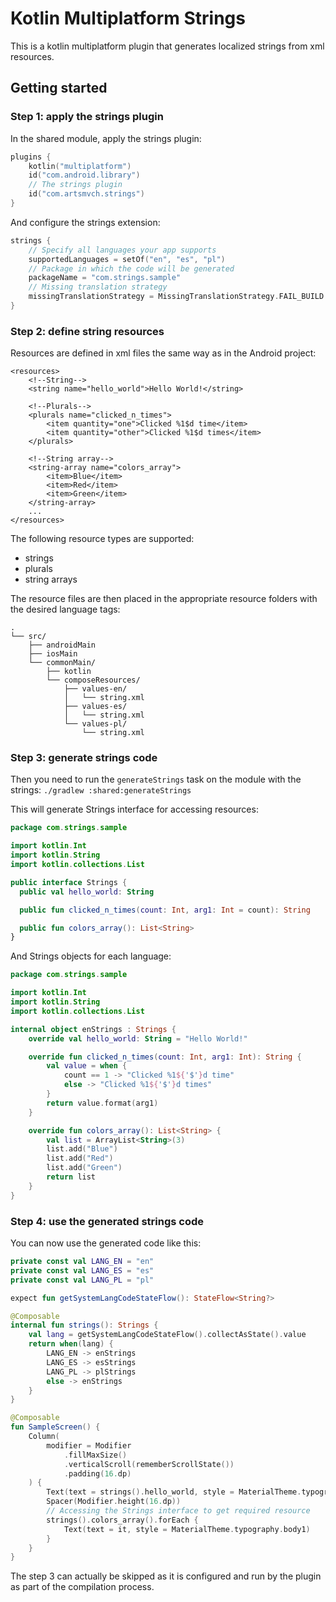 # Kotlin Multiplatform Strings

This is a kotlin multiplatform plugin that generates localized strings from xml resources.

## Getting started

### Step 1: apply the strings plugin

In the shared module, apply the strings plugin:
```kotlin
plugins {
    kotlin("multiplatform")
    id("com.android.library")
    // The strings plugin
    id("com.artsmvch.strings")
}
```

And configure the strings extension:
```kotlin
strings {
    // Specify all languages your app supports
    supportedLanguages = setOf("en", "es", "pl")
    // Package in which the code will be generated
    packageName = "com.strings.sample"
    // Missing translation strategy
    missingTranslationStrategy = MissingTranslationStrategy.FAIL_BUILD
}
```

### Step 2: define string resources

Resources are defined in xml files the same way as in the Android project:
```
<resources>
    <!--String-->
    <string name="hello_world">Hello World!</string>
    
    <!--Plurals-->
    <plurals name="clicked_n_times">
        <item quantity="one">Clicked %1$d time</item>
        <item quantity="other">Clicked %1$d times</item>
    </plurals>
    
    <!--String array-->
    <string-array name="colors_array">
        <item>Blue</item>
        <item>Red</item>
        <item>Green</item>
    </string-array>
    ...
</resources>
```

The following resource types are supported:
* strings
* plurals
* string arrays

The resource files are then placed in the appropriate resource folders with the desired language tags:
```
.
└── src/
    ├── androidMain
    ├── iosMain
    └── commonMain/
        ├── kotlin
        └── composeResources/
            ├── values-en/
            │   └── string.xml
            ├── values-es/
            │   └── string.xml
            └── values-pl/
                └── string.xml
```

### Step 3: generate strings code

Then you need to run the `generateStrings` task on the module with the strings:
`./gradlew :shared:generateStrings`

This will generate Strings interface for accessing resources:
```kotlin
package com.strings.sample

import kotlin.Int
import kotlin.String
import kotlin.collections.List

public interface Strings {
  public val hello_world: String

  public fun clicked_n_times(count: Int, arg1: Int = count): String

  public fun colors_array(): List<String>
}

```

And Strings objects for each language:
```kotlin
package com.strings.sample

import kotlin.Int
import kotlin.String
import kotlin.collections.List

internal object enStrings : Strings {
    override val hello_world: String = "Hello World!"

    override fun clicked_n_times(count: Int, arg1: Int): String {
        val value = when {
            count == 1 -> "Clicked %1${'$'}d time"
            else -> "Clicked %1${'$'}d times"
        }
        return value.format(arg1)
    }

    override fun colors_array(): List<String> {
        val list = ArrayList<String>(3)
        list.add("Blue")
        list.add("Red")
        list.add("Green")
        return list
    }
}
```

### Step 4: use the generated strings code

You can now use the generated code like this:
```kotlin
private const val LANG_EN = "en"
private const val LANG_ES = "es"
private const val LANG_PL = "pl"

expect fun getSystemLangCodeStateFlow(): StateFlow<String?>

@Composable
internal fun strings(): Strings {
    val lang = getSystemLangCodeStateFlow().collectAsState().value
    return when(lang) {
        LANG_EN -> enStrings
        LANG_ES -> esStrings
        LANG_PL -> plStrings
        else -> enStrings
    }
}

@Composable
fun SampleScreen() {
    Column(
        modifier = Modifier
            .fillMaxSize()
            .verticalScroll(rememberScrollState())
            .padding(16.dp)
    ) {
        Text(text = strings().hello_world, style = MaterialTheme.typography.h3)
        Spacer(Modifier.height(16.dp))
        // Accessing the Strings interface to get required resource
        strings().colors_array().forEach {
            Text(text = it, style = MaterialTheme.typography.body1)
        }
    }
}
```

The step 3 can actually be skipped as it is configured and run by the plugin as part of the compilation process. 






